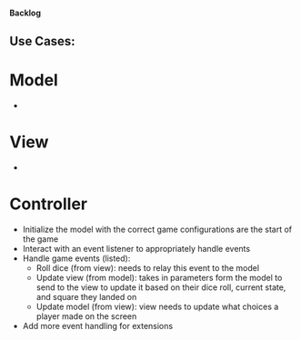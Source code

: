 #### Backlog

## Use Cases:
# Model
* 

# View
*

# Controller
* Initialize the model with the correct game configurations are the start of the game
* Interact with an event listener to appropriately handle events
* Handle game events (listed):
  * Roll dice (from view): needs to relay this event to the model
  * Update view (from model): takes in parameters form the model to send to the view to update it based on their dice roll, current state, and square they landed on
  * Update model (from view): view needs to update what choices a player made on the screen 
* Add more event handling for extensions